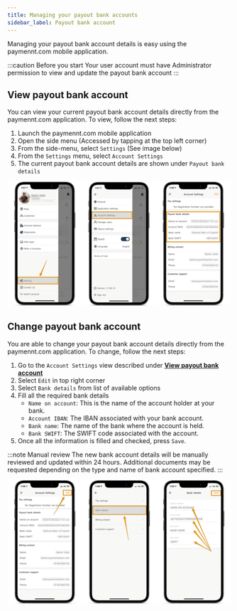 ```yaml
---
title: Managing your payout bank accounts
sidebar_label: Payout bank account
---
```


Managing your payout bank account details is easy using the paymennt.com mobile application.

:::caution Before you start
Your user account must have Administrator permission to view and update the payout bank account
:::

## View payout bank account

You can view your current payout bank account details directly from the paymennt.com application. To view, follow the next steps:

1. Launch the paymennt.com mobile application
2. Open the side menu (Accessed by tapping at the top left corner)
3. From the side-menu, select `Settings` (See image below)
4. From the `Settings` menu, select `Account Settings`
5. The current payout bank account details are shown under `Payout bank details`

![view payout bank account details](/img/guides/account/bank-account/bank-account-view.png)

## Change payout bank account

You are able to change your payout bank account details directly from the paymennt.com application. To change, follow the next steps:

1. Go to the `Account Settings` view described under [**View payout bank account**](#view-payout-bank-account)
2. Select `Edit` in top right corner
3. Select `Bank details` from list of available options
4. Fill all the required bank details
   - `Name on account`: This is the name of the account holder at your bank.
   - `Account IBAN`: The IBAN associated with your bank account.
   - `Bank name`: The name of the bank where the account is held.
   - `Bank SWIFT`: The SWIFT code associated with the account.
5. Once all the information is filled and checked, press `Save`.

:::note Manual review
The new bank account details will be manually reviewed and updated within 24 hours. Additional documents may be requested depending on the type and name of bank account specified.
:::


![change payout bank account details](/img/guides/account/bank-account/bank-account-change.png)
